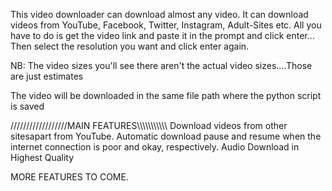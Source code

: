 This video downloader can download almost any video.
It can download videos from YouTube, Facebook, Twitter, Instagram, Adult-Sites etc.
All you have to do is get the video link and paste it in the prompt and click enter... Then select the resolution you want and click enter again.

NB: The video sizes you'll see there aren't the actual video sizes....Those are just estimates


The video will be downloaded in the same file path where the python script is saved

//////////////////MAIN FEATURES\\\\\\\\\\\\\\\\\\\\\\
Download videos from other sitesapart from YouTube.
Automatic download pause and resume when the internet connection is poor and okay, respectively.
Audio Download in Highest Quality


MORE FEATURES TO COME.

